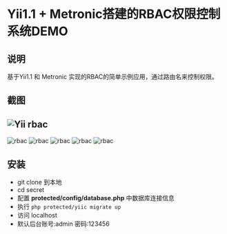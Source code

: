 # Yii1.1 + Metronic搭建的RBAC权限控制系统DEMO

## 说明

基于Yii1.1 和 Metronic 实现的RBAC的简单示例应用，通过路由名来控制权限。



## 截图

## ![Yii rbac](http://obqt0cm4k.bkt.clouddn.com/rbac6.png)
![rbac](http://obqt0cm4k.bkt.clouddn.com/rbac5.png)
![rbac](http://obqt0cm4k.bkt.clouddn.com/rbac3.png)
![rbac](http://obqt0cm4k.bkt.clouddn.com/rbac4.png)
![rbac](http://obqt0cm4k.bkt.clouddn.com/rbac2.png)
![rbac](http://obqt0cm4k.bkt.clouddn.com/rbac1.png)
## 安装

- git clone 到本地
- cd secret
- 配置 **protected/config/database.php** 中数据库连接信息
- 执行 `php protected/yiic migrate up`
- 访问 localhost
- 默认后台账号:admin 密码:123456
